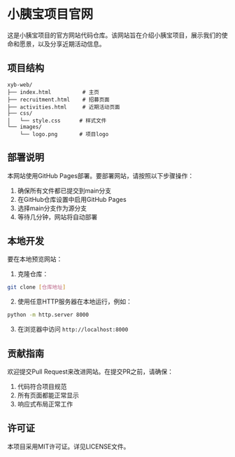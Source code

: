 # 小胰宝项目官网

这是小胰宝项目的官方网站代码仓库。该网站旨在介绍小胰宝项目，展示我们的使命和愿景，以及分享近期活动信息。

## 项目结构

```
xyb-web/
├── index.html          # 主页
├── recruitment.html    # 招募页面
├── activities.html     # 近期活动页面
├── css/
│   └── style.css      # 样式文件
└── images/
    └── logo.png       # 项目logo
```

## 部署说明

本网站使用GitHub Pages部署。要部署网站，请按照以下步骤操作：

1. 确保所有文件都已提交到main分支
2. 在GitHub仓库设置中启用GitHub Pages
3. 选择main分支作为源分支
4. 等待几分钟，网站将自动部署

## 本地开发

要在本地预览网站：

1. 克隆仓库：
```bash
git clone [仓库地址]
```

2. 使用任意HTTP服务器在本地运行，例如：
```bash
python -m http.server 8000
```

3. 在浏览器中访问 `http://localhost:8000`

## 贡献指南

欢迎提交Pull Request来改进网站。在提交PR之前，请确保：

1. 代码符合项目规范
2. 所有页面都能正常显示
3. 响应式布局正常工作

## 许可证

本项目采用MIT许可证。详见LICENSE文件。
